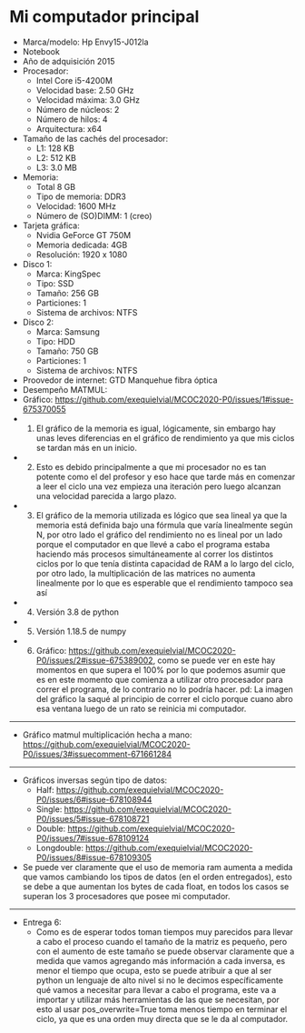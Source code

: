 # Mi computador principal
* Marca/modelo: Hp Envy15-J012la
* Notebook
* Año de adquisición 2015
* Procesador:
	* Intel Core i5-4200M
	* Velocidad base: 2.50 GHz
	* Velocidad máxima: 3.0 GHz 
	* Número de núcleos: 2
	* Número de hilos: 4
	* Arquitectura: x64
* Tamaño de las cachés del procesador:
	* L1: 128 KB
	* L2: 512 KB
	* L3: 3.0 MB
* Memoria:
	* Total 8 GB
	* Tipo de memoria: DDR3
	* Velocidad: 1600 MHz
	* Número de (SO)DIMM: 1 (creo) 
* Tarjeta gráfica:
	* Nvidia GeForce GT 750M
	* Memoria dedicada: 4GB
	* Resolución: 1920 x 1080
* Disco 1:
	* Marca: KingSpec 
	* Tipo: SSD
	* Tamaño: 256 GB
	* Particiones: 1
	* Sistema de archivos: NTFS
* Disco 2:
	* Marca: Samsung
	* Tipo: HDD
	* Tamaño: 750 GB
	* Particiones: 1
	* Sistema de archivos: NTFS
* Proovedor de internet: GTD Manquehue fibra óptica
* Desempeño MATMUL:
* Gráfico: https://github.com/exequielvial/MCOC2020-P0/issues/1#issue-675370055
* 1) El gráfico de la memoria es igual, lógicamente, sin embargo hay unas leves diferencias en el gráfico de rendimiento ya que mis ciclos se tardan más en un inicio.
* 2) Esto es debido principalmente a que mi procesador no es tan potente como el del profesor y eso hace que tarde más en comenzar a leer el ciclo una vez empieza una iteración pero luego alcanzan una velocidad parecida a largo plazo.
* 3) El gráfico de la memoria utilizada es lógico que sea lineal ya que la memoria está definida bajo una fórmula que varía linealmente según N, por otro lado el gráfico del rendimiento no es lineal por un lado porque el computador en que llevé a cabo el programa estaba haciendo más procesos simultáneamente al correr los distintos ciclos por lo que tenía distinta capacidad de RAM a lo largo del ciclo, por otro lado, la multiplicación de las matrices no aumenta linealmente por lo que es esperable que el rendimiento tampoco sea así
* 4) Versión 3.8 de python
* 5) Versión 1.18.5 de numpy
* 6) Gráfico: https://github.com/exequielvial/MCOC2020-P0/issues/2#issue-675389002, como se puede ver en este hay momentos en que supera el 100% por lo que podemos asumir que es en este momento que comienza a utilizar otro procesador para correr el programa, de lo contrario no lo podría hacer.  pd: La imagen del gráfico la saqué al principio de correr el ciclo porque cuano abro esa ventana luego de un rato se reinicia mi computador. 
-----------
* Gráfico matmul multiplicación hecha a mano: https://github.com/exequielvial/MCOC2020-P0/issues/3#issuecomment-671661284
---------
* Gráficos inversas según tipo de datos:
	* Half: https://github.com/exequielvial/MCOC2020-P0/issues/6#issue-678108944
	* Single: https://github.com/exequielvial/MCOC2020-P0/issues/5#issue-678108721
	* Double: https://github.com/exequielvial/MCOC2020-P0/issues/7#issue-678109124
	* Longdouble: https://github.com/exequielvial/MCOC2020-P0/issues/8#issue-678109305
* Se puede ver claramente que el uso de memoria ram aumenta a medida que vamos cambiando los tipos de datos (en el orden entregados), esto se debe a que aumentan los bytes de cada float, en todos los casos se superan los 3 procesadores que posee mi computador.
---------
* Entrega 6:
	* Como es de esperar todos toman tiempos muy parecidos para llevar a cabo el proceso cuando el tamaño de la matriz es pequeño, pero con el aumento de este tamaño se puede observar claramente que a medida que vamos agregando más información a cada inversa, es menor el tiempo que ocupa, esto se puede atribuir a que al ser python un lenguaje de alto nivel si no le decimos específicamente qué vamos a necesitar para llevar a cabo el programa, este va a importar y utilizar más herramientas de las que se necesitan, por esto al usar pos_overwrite=True toma menos tiempo en terminar el ciclo, ya que es una orden muy directa que se le da al computador. 

	
